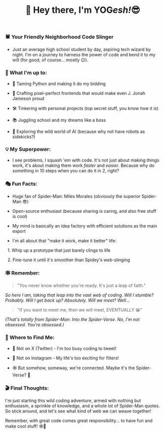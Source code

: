 <h1 align="center">👋 Hey there, I'm YOG<i>esh!</i>😎</h1>

<br>

### 🕷️ Your Friendly Neighborhood Code Slinger

- Just an average high school student by day, aspiring tech wizard by night. I'm on a journey to harness the power of code and bend it to my will (for good, of course... mostly 😉).


### 🚀 What I'm up to:

- 🐍 Taming Python and making it do my bidding

- 🎨 Crafting pixel-perfect frontends that would make even J. Jonah Jameson proud

- 🛠️ Tinkering with personal projects (top secret stuff, you know how it is)

- 📚 Juggling school and my dreams like a boss

- 🤖 Exploring the wild world of AI (because why not have robots as sidekicks?)


### 💡 My Superpower:

- I see problems, I squash 'em with code. It's not just about making things work, it's about making them work *faster* and *easier*. Because why do something in 10 steps when you can do it in 2, right?


### 🎭 Fun Facts:

- Huge fan of Spider-Man: Miles Morales (obviously the superior Spider-Man 😎)

- Open-source enthusiast (because sharing is caring, and also free stuff is cool)

- My mind is basically an idea factory with efficient solutions as the main export

- I'm all about that "make it work, make it better" life:

  1. Whip up a prototype that just barely clings to life

  2. Fine-tune it until it's smoother than Spidey's web-slinging


### 🕸️ Remember:

> "You never know whether you're ready. It's just a leap of faith."


<i>So here I am, taking that leap into the vast web of coding. Will I stumble? Probably. Will I get back up? Absolutely. Will we meet? Well...</i>


> "If you want to meet me, then we will meet, EVENTUALLY 😁"


<i>(That's totally from Spider-Man: Into the Spider-Verse. No, I'm not obsessed. You're obsessed.)</i>


### 🔗 Where to Find Me:

- 🚫 Not on X (Twitter) - I'm too busy coding to tweet!

- 🚫 Not on Instagram - My life's too exciting for filters!

- 🕸️ But somehow, someway, we're connected. Maybe it's the Spider-Verse? 🤔


### 🎬 Final Thoughts:

I'm just starting this wild coding adventure, armed with nothing but enthusiasm, a sprinkle of knowledge, and a whole lot of Spider-Man quotes. So stick around, and let's see what kind of web we can weave together!


Remember, with great code comes great responsibility... to have fun and make cool stuff! 🕸️🚀

